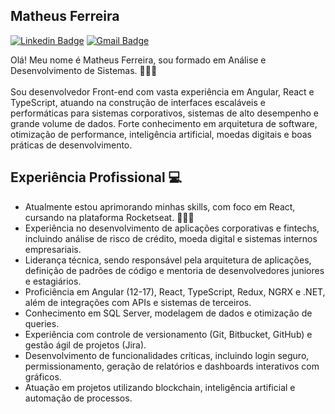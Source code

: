 ## Matheus Ferreira

[![Linkedin Badge](https://img.shields.io/badge/-LinkedIn-ad0c5a?style=flat-square&logo=Linkedin&logoColor=white&link=https://www.linkedin.com/in/matheusfsiqueira/)](https://www.linkedin.com/in/matheusfsiqueira/) 
[![Gmail Badge](https://img.shields.io/badge/-matheus.ferreira9@hotmail.com-ad0c5a?style=flat-square&logo=Gmail&logoColor=white&link=mailto:matheus.ferreira9@hotmail.com)](mailto:matheus.ferreira9@hotmail.com)

Olá! Meu nome é Matheus Ferreira, sou formado em Análise e Desenvolvimento de Sistemas. 👨🏼‍🎓<br/><br/>
Sou desenvolvedor Front-end com vasta experiência em Angular, React e TypeScript, atuando
na construção de interfaces escaláveis e performáticas para sistemas corporativos, sistemas de
alto desempenho e grande volume de dados. Forte conhecimento em arquitetura de software,
otimização de performance, inteligência artificial, moedas digitais e boas práticas de desenvolvimento.

## Experiência Profissional 💻

 * Atualmente estou aprimorando minhas skills, com foco em React, cursando na plataforma Rocketseat. 👨🏼‍💻
 * Experiência no desenvolvimento de aplicações corporativas e fintechs, incluindo análise de risco de crédito, moeda digital e sistemas internos empresariais.
 * Liderança técnica, sendo responsável pela arquitetura de aplicações, definição de padrões de código e mentoria de desenvolvedores juniores e estagiários.
 * Proficiência em Angular (12-17), React, TypeScript, Redux, NGRX e .NET, além de integrações com APIs e sistemas de terceiros.
 * Conhecimento em SQL Server, modelagem de dados e otimização de queries.
 * Experiência com controle de versionamento (Git, Bitbucket, GitHub) e gestão ágil de projetos (Jira).
 * Desenvolvimento de funcionalidades críticas, incluindo login seguro, permissionamento, geração de relatórios e dashboards interativos com gráficos.
 * Atuação em projetos utilizando blockchain, inteligência artificial e automação de processos.
  
